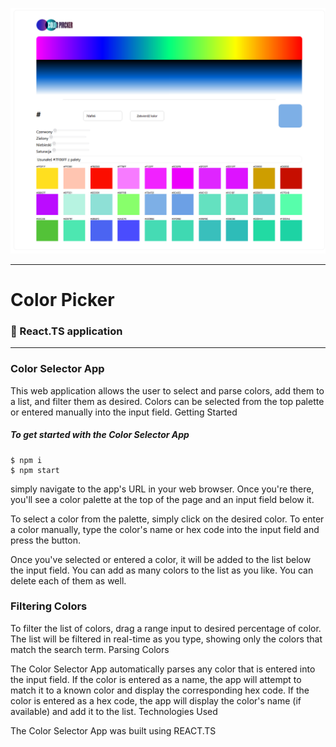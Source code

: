 ![img.png](img.png)

----------------------------------------

# Color Picker

### :rocket: React.TS application

-----------------------------------

### Color Selector App

This web application allows the user to select and parse colors, add them to a list, and filter them as desired. Colors can be selected from the top palette or entered manually into the input field.
Getting Started

##### To get started with the Color Selector App
``````
$ npm i
$ npm start
``````
simply navigate to the app's URL in your web browser. Once you're there, you'll see a color palette at the top of the page and an input field below it.

To select a color from the palette, simply click on the desired color. To enter a color manually, type the color's name or hex code into the input field and press the button.

Once you've selected or entered a color, it will be added to the list below the input field. You can add as many colors to the list as you like. 
You can delete each of them as well.

### Filtering Colors

To filter the list of colors, drag a range input to desired percentage of color. The list will be filtered in real-time as you type, showing only the colors that match the search term.
Parsing Colors

The Color Selector App automatically parses any color that is entered into the input field. If the color is entered as a name, the app will attempt to match it to a known color and display the corresponding hex code. If the color is entered as a hex code, the app will display the color's name (if available) and add it to the list.
Technologies Used

The Color Selector App was built using REACT.TS

